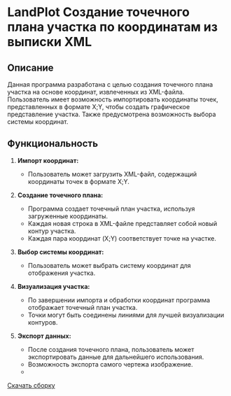 # LandPlot Создание точечного плана участка по координатам из выписки XML

## Описание
Данная программа разработана с целью создания точечного плана участка на основе координат, извлеченных из XML-файла. Пользователь имеет возможность импортировать координаты точек, представленных в формате X;Y, чтобы создать графическое представление участка. Также предусмотрена возможность выбора системы координат.

## Функциональность
1. **Импорт координат:**
   - Пользователь может загрузить XML-файл, содержащий координаты точек в формате X;Y.

2. **Создание точечного плана:**
   - Программа создает точечный план участка, используя загруженные координаты.
   - Каждая новая строка в XML-файле представляет собой новый контур участка.
   - Каждая пара координат (X;Y) соответствует точке на участке.

3. **Выбор системы координат:**
   - Пользователь может выбрать систему координат для отображения участка.

4. **Визуализация участка:**
   - По завершении импорта и обработки координат программа отображает точечный план участка.
   - Точки могут быть соединены линиями для лучшей визуализации контуров.

6. **Экспорт данных:**
   - После создания точечного плана, пользователь может экспортировать данные для дальнейшего использования.
   - Возможность экспорта самого чертежа изображение.
   - 
[Скачать сборку](https://github.com/Rckov/LandPlot/releases/download/LandPlot/LandPlot.zip)
